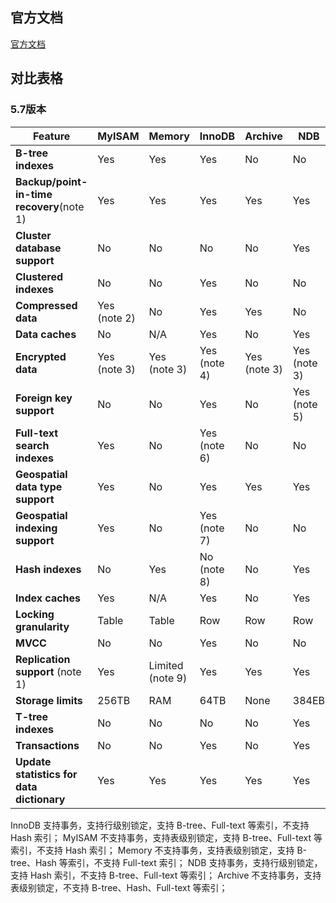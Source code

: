 

## 官方文档

[官方文档](https://dev.mysql.com/doc/refman/5.7/en/storage-engines.html)





## 对比表格

### 5.7版本

| Feature                                   | MyISAM       | Memory           | InnoDB       | Archive      | NDB          |
| ----------------------------------------- | ------------ | ---------------- | ------------ | ------------ | ------------ |
| **B-tree indexes**                        | Yes          | Yes              | Yes          | No           | No           |
| **Backup/point-in-time recovery**(note 1) | Yes          | Yes              | Yes          | Yes          | Yes          |
| **Cluster database support**              | No           | No               | No           | No           | Yes          |
| **Clustered indexes**                     | No           | No               | Yes          | No           | No           |
| **Compressed data**                       | Yes (note 2) | No               | Yes          | Yes          | No           |
| **Data caches**                           | No           | N/A              | Yes          | No           | Yes          |
| **Encrypted data**                        | Yes (note 3) | Yes (note 3)     | Yes (note 4) | Yes (note 3) | Yes (note 3) |
| **Foreign key support**                   | No           | No               | Yes          | No           | Yes (note 5) |
| **Full-text search indexes**              | Yes          | No               | Yes (note 6) | No           | No           |
| **Geospatial data type support**          | Yes          | No               | Yes          | Yes          | Yes          |
| **Geospatial indexing support**           | Yes          | No               | Yes (note 7) | No           | No           |
| **Hash indexes**                          | No           | Yes              | No (note 8)  | No           | Yes          |
| **Index caches**                          | Yes          | N/A              | Yes          | No           | Yes          |
| **Locking granularity**                   | Table        | Table            | Row          | Row          | Row          |
| **MVCC**                                  | No           | No               | Yes          | No           | No           |
| **Replication support** (note 1)          | Yes          | Limited (note 9) | Yes          | Yes          | Yes          |
| **Storage limits**                        | 256TB        | RAM              | 64TB         | None         | 384EB        |
| **T-tree indexes**                        | No           | No               | No           | No           | Yes          |
| **Transactions**                          | No           | No               | Yes          | No           | Yes          |
| **Update statistics for data dictionary** | Yes          | Yes              | Yes          | Yes          | Yes          |



InnoDB 支持事务，支持行级别锁定，支持 B-tree、Full-text 等索引，不支持 Hash 索引；
MyISAM 不支持事务，支持表级别锁定，支持 B-tree、Full-text 等索引，不支持 Hash 索引；
Memory 不支持事务，支持表级别锁定，支持 B-tree、Hash 等索引，不支持 Full-text 索引；
NDB 支持事务，支持行级别锁定，支持 Hash 索引，不支持 B-tree、Full-text 等索引；
Archive 不支持事务，支持表级别锁定，不支持 B-tree、Hash、Full-text 等索引；



